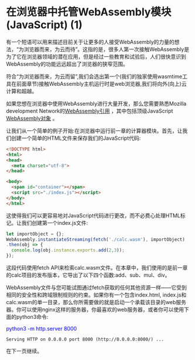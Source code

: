 # 在浏览器中托管WebAssembly模块(JavaScript) (1)

有一个短语可以用来描述目前关于让更多的人接受WebAssembly的力量的想法，“为浏览器而来，为云而待”。这指的是，很多人第一次接触WebAssembly是为了它在浏览器领域的潜在应用，但是经过一些教育和试验后，人们很快意识到WebAssembly的功能远远超出了浏览器的狭窄范围。

符合“为浏览器而来，为云而留”,我们会选出第一个(我们的独家使用wasmtime工具在前面章节)接触WebAssembly主机运行时是web浏览器,我们将向外(向上)云计算和超越。

如果您想在浏览器中使用WebAssembly进行大量开发，那么您需要熟悉Mozilla development Network的[WebAssembly引用](https://developer.mozilla.org/en-US/docs/WebAssembly) ，其中包括顶级JavaScript [WebAssembly对象](https://developer.mozilla.org/en-US/docs/Web/JavaScript/Reference/Global_Objects/WebAssembly) 。

让我们从一个简单的例子开始:在浏览器中运行前一章的计算器模块。首先，让我们创建一个简单的HTML文件来保存我们的JavaScript代码:

```html
<!DOCTYPE html>
<html>
<head>
  <meta charset="utf-8">
</head>

<body>
  <span id="container"></span>
  <script src="./index.js"></script>
</body>
</html>
```

这使得我们可以更容易地对JavaScript代码进行更改，而不必费心处理HTML标记。让我们创建第一个index.js文件:

```javascript
let importObject = {};
WebAssembly.instantiateStreaming(fetch('./calc.wasm'), importObject)
.then(obj => {
  console.log(obj.instance.exports.add(2,3));
});
```

这段代码使用fetch API来检索calc.wasm文件。在本章中，我们使用的是前一章的calc项目的发布版本，它导出了以下四个函数:add、sub、mul、div。

WebAssembly文件与您可能试图通过fetch获取的任何其他资源一样——它受到相同的安全性和跨域限制规则的约束。如果你有一个包含index.html, index.js和calc.wasm的单一目录，那么你所需要做的就是启动一个承载该目录的web服务器。你可以使用nginx这样的服务器，你最喜欢的web服务器，或者你可以使用下面的python3命令:

<font color=Blue>python3 -m http.server 8000</font>

```text
Serving HTTP on 0.0.0.0 port 8000 (http://0.0.0.0:8000/) ...
```

在下一页继续。
